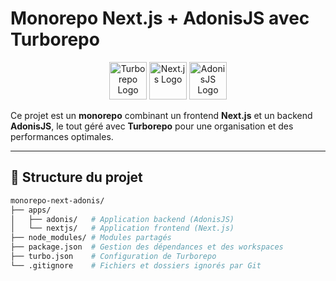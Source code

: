 # Monorepo Next.js + AdonisJS avec Turborepo

<p align="center">
  <img src="https://user-images.githubusercontent.com/4060187/196936104-5797972c-ab10-4834-bd61-0d1e5f442c9c.png" alt="Turborepo Logo" height="60">
  <img src="https://upload.wikimedia.org/wikipedia/commons/8/8e/Nextjs-logo.svg" alt="Next.js Logo" height="60">
  <img src="https://static.adevait.com/assets/skills/logos/adonisJS.svg" alt="AdonisJS Logo" height="60">
</p>

Ce projet est un **monorepo** combinant un frontend **Next.js** et un backend **AdonisJS**, le tout géré avec **Turborepo** pour une organisation et des performances optimales.

---

## 📂 Structure du projet

```bash
monorepo-next-adonis/
├── apps/
│   ├── adonis/   # Application backend (AdonisJS)
│   └── nextjs/   # Application frontend (Next.js)
├── node_modules/ # Modules partagés
├── package.json  # Gestion des dépendances et des workspaces
├── turbo.json    # Configuration de Turborepo
└── .gitignore    # Fichiers et dossiers ignorés par Git